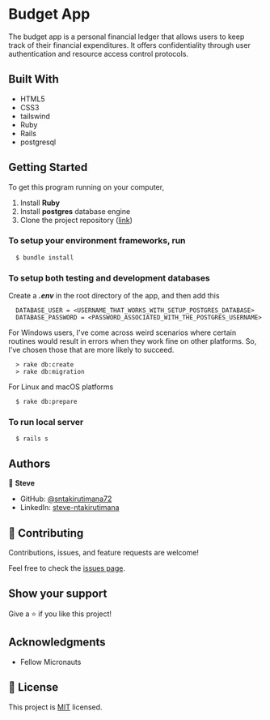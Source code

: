 # Budget App

The budget app is a personal financial ledger that allows users to keep track of their financial expenditures. It offers confidentiality through user authentication and resource access control protocols.


## Built With

- HTML5
- CSS3
- tailswind
- Ruby
- Rails
- postgresql


## Getting Started

To get this program running on your computer,

1. Install **Ruby**
2. Install **postgres** database engine
2. Clone the project repository ([link](../))

### To setup your environment frameworks, run
  ```
    $ bundle install
  ```

### To setup both testing and development databases
  Create a _**.env**_ in the root directory of the app, and then add this
  ```
    DATABASE_USER = <USERNAME_THAT_WORKS_WITH_SETUP_POSTGRES_DATABASE>
    DATABASE_PASSWORD = <PASSWORD_ASSOCIATED_WITH_THE_POSTGRES_USERNAME>
  ```

  For Windows users, I've come across weird scenarios where certain routines would result in errors when 
  they work fine on other platforms. So, I've chosen those that are more likely to succeed.
  ```
    > rake db:create
    > rake db:migration
  ```

  For Linux and macOS platforms
  ```
    $ rake db:prepare
  ```

### To run local server
  ```
    $ rails s
  ```


## Authors

👤 **Steve**

- GitHub: [@sntakirutimana72](https://github.com/sntakirutimana72/)
- LinkedIn: [steve-ntakirutimana](https://www.linkedin.com/in/steve-ntakirutimana/) 

## 🤝 Contributing

Contributions, issues, and feature requests are welcome!

Feel free to check the [issues page](../../issues/).

## Show your support

Give a ⭐️ if you like this project!

## Acknowledgments

- Fellow Micronauts

## 📝 License

This project is [MIT](./LICENSE) licensed.

